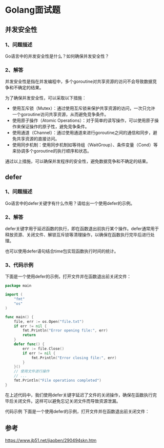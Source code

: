 # Golang面试题

## 并发安全性

### 1、问题描述

Go语言中的并发安全性是什么？如何确保并发安全性？

### 2、解答

并发安全性是指在并发编程中，多个goroutine对共享资源的访问不会导致数据竞争和不确定的结果。

为了确保并发安全性，可以采取以下措施：

- 使用互斥锁（Mutex）：通过使用互斥锁来保护共享资源的访问，一次只允许一个goroutine访问共享资源，从而避免竞争条件。
- 使用原子操作（Atomic Operations）：对于简单的读写操作，可以使用原子操作来保证操作的原子性，避免竞争条件。
- 使用通道（Channel）：通过使用通道来进行goroutine之间的通信和同步，避免共享资源的直接访问。
- 使用同步机制：使用同步机制如等待组（WaitGroup）、条件变量（Cond）等来协调多个goroutine的执行顺序和状态。

通过以上措施，可以确保并发程序的安全性，避免数据竞争和不确定的结果。


## defer

### 1、问题描述

Go语言中的defer关键字有什么作用？请给出一个使用defer的示例。

### 2、解答

defer关键字用于延迟函数的执行，即在函数退出前执行某个操作。defer通常用于释放资源、关闭文件、解锁互斥锁等清理操作，以确保在函数执行完毕后进行处理。

也可以使用defer语句结合time包实现函数执行时间的统计。

### 3、代码示例

下面是一个使用defer的示例，打开文件并在函数退出前关闭文件：

```go
package main

import (
	"fmt"
	"os"
)

func main() {
	file, err := os.Open("file.txt")
	if err != nil {
		fmt.Println("Error opening file:", err)
		return
	}
	defer func() {
		err := file.Close()
		if err != nil {
			fmt.Println("Error closing file:", err)
		}
	}()
	// 使用文件进行操作
	// ...
	fmt.Println("File operations completed")
}
```

在上述代码中，我们使用defer关键字延迟了文件的关闭操作，确保在函数执行完毕后关闭文件。这样可以避免忘记关闭文件而导致资源泄漏。













代码示例
下面是一个使用defer的示例，打开文件并在函数退出前关闭文件：


## 参考

https://www.jb51.net/jiaoben/290494skn.htm